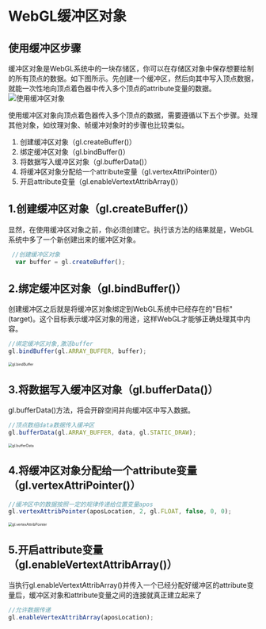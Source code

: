 # WebGL缓冲区对象

## 使用缓冲区步骤

缓冲区对象是WebGL系统中的一块存储区，你可以在存储区对象中保存想要绘制的所有顶点的数据。如下图所示。先创建一个缓冲区，然后向其中写入顶点数据，就能一次性地向顶点着色器中传入多个顶点的attribute变量的数据。![使用缓冲区对象](/Users/a/Desktop/博客站点/webgl/img/使用缓冲区对象.png)

使用缓冲区对象向顶点着色器传入多个顶点的数据，需要遵循以下五个步骤。处理其他对象，如纹理对象、帧缓冲对象时的步骤也比较类似。

1. 创建缓冲区对象（gl.createBuffer()）
2. 绑定缓冲区对象（gl.bindBuffer()）
3. 将数据写入缓冲区对象（gl.bufferData()）
4. 将缓冲区对象分配给一个attribute变量（gl.vertexAttriPointer()）
5. 开启attribute变量（gl.enableVertextAttribArray()）

## 1.创建缓冲区对象（gl.createBuffer()）

显然，在使用缓冲区对象之前，你必须创建它。执行该方法的结果就是，WebGL系统中多了一个新创建出来的缓冲区对象。

```js
 //创建缓冲区对象
  var buffer = gl.createBuffer(); 
```

## 2.绑定缓冲区对象（gl.bindBuffer()）

创建缓冲区之后就是将缓冲区对象绑定到WebGL系统中已经存在的"目标"(target)。这个目标表示缓冲区对象的用途，这样WebGL才能够正确处理其中内容。

```js
//绑定缓冲区对象,激活buffer
gl.bindBuffer(gl.ARRAY_BUFFER, buffer);
```

<img src="/Users/a/Desktop/博客站点/webgl/img/gl.bindBuffer.png" alt="gl.bindBuffer" style="zoom:50%;" />

## 3.将数据写入缓冲区对象（gl.bufferData()）

gl.bufferData()方法，将会开辟空间并向缓冲区中写入数据。

```js
//顶点数组data数据传入缓冲区
gl.bufferData(gl.ARRAY_BUFFER, data, gl.STATIC_DRAW);
```

<img src="/Users/a/Desktop/博客站点/webgl/img/gl.bufferData.png" alt="gl.bufferData" style="zoom:50%;" />

## 4.将缓冲区对象分配给一个attribute变量（gl.vertexAttriPointer()）

```js
//缓冲区中的数据按照一定的规律传递给位置变量apos
gl.vertexAttribPointer(aposLocation, 2, gl.FLOAT, false, 0, 0);
```

<img src="/Users/a/Desktop/博客站点/webgl/img/gl.vertexAttribPointer.png" alt="gl.vertexAttribPointer" style="zoom:50%;" />

## 5.开启attribute变量（gl.enableVertextAttribArray()）

当执行gl.enableVertextAttribArray()并传入一个已经分配好缓冲区的attribute变量后，缓冲区对象和attribute变量之间的连接就真正建立起来了

```js
//允许数据传递
gl.enableVertexAttribArray(aposLocation);
```

